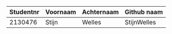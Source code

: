 | Studentnr | Voornaam | Achternaam | Github naam |
|-----------|----------|------------|-------------|
| 2130476 | Stijn | Welles | StijnWelles |